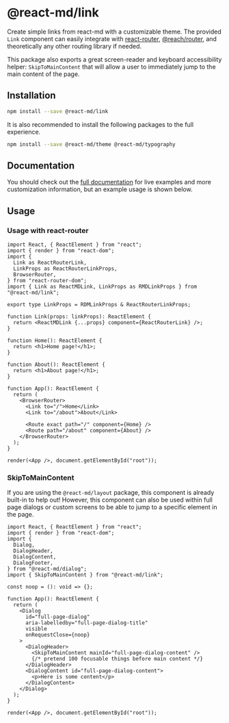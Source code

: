 # @react-md/link

Create simple links from react-md with a customizable theme. The provided `Link`
component can easily integrate with
[react-router](https://github.com/ReactTraining/react-router),
[@reach/router](https://github.com/reach/router), and theoretically any other
routing library if needed.

This package also exports a great screen-reader and keyboard accessibility
helper: `SkipToMainContent` that will allow a user to immediately jump to the
main content of the page.

## Installation

```sh
npm install --save @react-md/link
```

It is also recommended to install the following packages to the full experience.

```sh
npm install --save @react-md/theme @react-md/typography
```

<!-- DOCS_REMOVE -->

## Documentation

You should check out the
[full documentation](https://react-md.dev/packages/link/demos) for live examples
and more customization information, but an example usage is shown below.

<!-- DOCS_REMOVE_END -->

## Usage

### Usage with react-router

```tsx
import React, { ReactElement } from "react";
import { render } from "react-dom";
import {
  Link as ReactRouterLink,
  LinkProps as ReactRouterLinkProps,
  BrowserRouter,
} from "react-router-dom";
import { Link as ReactMDLink, LinkProps as RMDLinkProps } from "@react-md/link";

export type LinkProps = RDMLinkProps & ReactRouterLinkProps;

function Link(props: linkProps): ReactElement {
  return <ReactMDLink {...props} component={ReactRouterLink} />;
}

function Home(): ReactElement {
  return <h1>Home page!</h1>;
}

function About(): ReactElement {
  return <h1>About page!</h1>;
}

function App(): ReactElement {
  return (
    <BrowserRouter>
      <Link to="/">Home</Link>
      <Link to="/about">About</Link>

      <Route exact path="/" component={Home} />
      <Route path="/about" component={About} />
    </BrowserRouter>
  );
}

render(<App />, document.getElementById("root"));
```

### SkipToMainContent

If you are using the `@react-md/layout` package, this component is already
built-in to help out! However, this component can also be used within full page
dialogs or custom screens to be able to jump to a specific element in the page.

```tsx
import React, { ReactElement } from "react";
import { render } from "react-dom";
import {
  Dialog,
  DialogHeader,
  DialogContent,
  DialogFooter,
} from "@react-md/dialog";
import { SkipToMainContent } from "@react-md/link";

const noop = (): void => {};

function App(): ReactElement {
  return (
    <Dialog
      id="full-page-dialog"
      aria-labelledby="full-page-dialog-title"
      visible
      onRequestClose={noop}
    >
      <DialogHeader>
        <SkipToMainContent mainId="full-page-dialog-content" />
        {/* pretend 100 focusable things before main content */}
      </DialogHeader>
      <DialogContent id="full-page-dialog-content">
        <p>Here is some content</p>
      </DialogContent>
    </Dialog>
  );
}

render(<App />, document.getElementById("root"));
```
